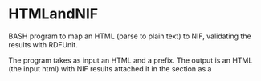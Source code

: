 # HTMLandNIF
BASH program to map an HTML (parse to plain text) to NIF, validating the results with RDFUnit.

 The program takes as input an HTML and a prefix. The output is an HTML (the input html) with NIF results attached it in the <head> section as a <script> tag, just as mention in https://www.w3.org/TR/turtle/#in-html.

      Example:

      ./bash_validation_v0.1.sh -f Data/final.html -p "http://myprefix.com" -u /home/julio/Downloads/RDFUnit-0.8.1/

       where:

      -f is the file to be processed
      -p is the prefix submitted by the user
      -u is the path of RDFUnit

      I defined the -u parameter because I have troubles to run RDFUnit outside their main folder. thats it, if I run "RDFUnit-0.8.1/bin/rdfunit-dev -d ...." some errors messages was shown. But if I run "bin/rdfunit-dev -d ..." any error message is shown.

       The spotlight evaluation was made as follows:
       
       curl -X POST http://api.dbpedia-spotlight.org/rest/annotate --data "text=$TEXTCONT" --data "prefix=$PREFIX" --data "confidence=0.5" -H "Accept:text/turtle"

       where $FILE is the html file, $PREFIX is the prefix given by the user and $TEXTCONT is the plain text of the Html file

       The NIF validation was made as follows:

      bin/rdfunit-dev -d $FILEPATHSPOT -s nif -o html

       where $FILEPATHSPOT is the output of spotlight.
